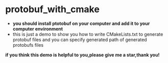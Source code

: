 # protobuf_with_cmake

- **you should install ptotobuf on your computer and add it to your computer environment**
- this is just a demo to show you how to write CMakeLists.txt to generate protobuf files and you can specify generated path of generated protobufs files 

**if you think this demo is helpful to you,please give me a star,thank you!**

